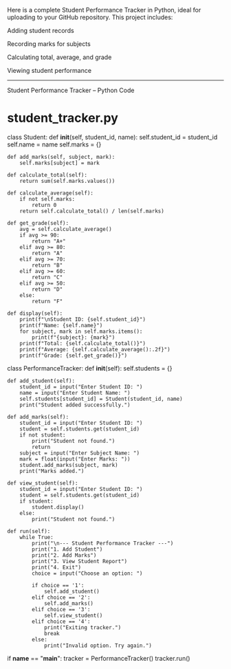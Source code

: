 Here is a complete Student Performance Tracker in Python, ideal for uploading to your GitHub repository. This project includes:

Adding student records

Recording marks for subjects

Calculating total, average, and grade

Viewing student performance



---

Student Performance Tracker – Python Code

# student_tracker.py

class Student:
    def __init__(self, student_id, name):
        self.student_id = student_id
        self.name = name
        self.marks = {}

    def add_marks(self, subject, mark):
        self.marks[subject] = mark

    def calculate_total(self):
        return sum(self.marks.values())

    def calculate_average(self):
        if not self.marks:
            return 0
        return self.calculate_total() / len(self.marks)

    def get_grade(self):
        avg = self.calculate_average()
        if avg >= 90:
            return "A+"
        elif avg >= 80:
            return "A"
        elif avg >= 70:
            return "B"
        elif avg >= 60:
            return "C"
        elif avg >= 50:
            return "D"
        else:
            return "F"

    def display(self):
        print(f"\nStudent ID: {self.student_id}")
        print(f"Name: {self.name}")
        for subject, mark in self.marks.items():
            print(f"{subject}: {mark}")
        print(f"Total: {self.calculate_total()}")
        print(f"Average: {self.calculate_average():.2f}")
        print(f"Grade: {self.get_grade()}")


class PerformanceTracker:
    def __init__(self):
        self.students = {}

    def add_student(self):
        student_id = input("Enter Student ID: ")
        name = input("Enter Student Name: ")
        self.students[student_id] = Student(student_id, name)
        print("Student added successfully.")

    def add_marks(self):
        student_id = input("Enter Student ID: ")
        student = self.students.get(student_id)
        if not student:
            print("Student not found.")
            return
        subject = input("Enter Subject Name: ")
        mark = float(input("Enter Marks: "))
        student.add_marks(subject, mark)
        print("Marks added.")

    def view_student(self):
        student_id = input("Enter Student ID: ")
        student = self.students.get(student_id)
        if student:
            student.display()
        else:
            print("Student not found.")

    def run(self):
        while True:
            print("\n--- Student Performance Tracker ---")
            print("1. Add Student")
            print("2. Add Marks")
            print("3. View Student Report")
            print("4. Exit")
            choice = input("Choose an option: ")

            if choice == '1':
                self.add_student()
            elif choice == '2':
                self.add_marks()
            elif choice == '3':
                self.view_student()
            elif choice == '4':
                print("Exiting tracker.")
                break
            else:
                print("Invalid option. Try again.")


if __name__ == "__main__":
    tracker = PerformanceTracker()
    tracker.run()
